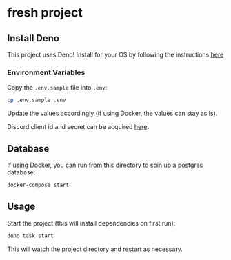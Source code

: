 # fresh project

## Install Deno

This project uses Deno! Install for your OS by following the instructions
[here](https://deno.land/#installation)

### Environment Variables

Copy the `.env.sample` file into `.env`:

```sh
cp .env.sample .env
```

Update the values accordingly (if using Docker, the values can stay as is).

Discord client id and secret can be acquired
[here](https://discord.com/developers/applications).

## Database

If using Docker, you can run from this directory to spin up a postgres database:

```sh
docker-compose start
```

## Usage

Start the project (this will install dependencies on first run):

```sh
deno task start
```

This will watch the project directory and restart as necessary.
